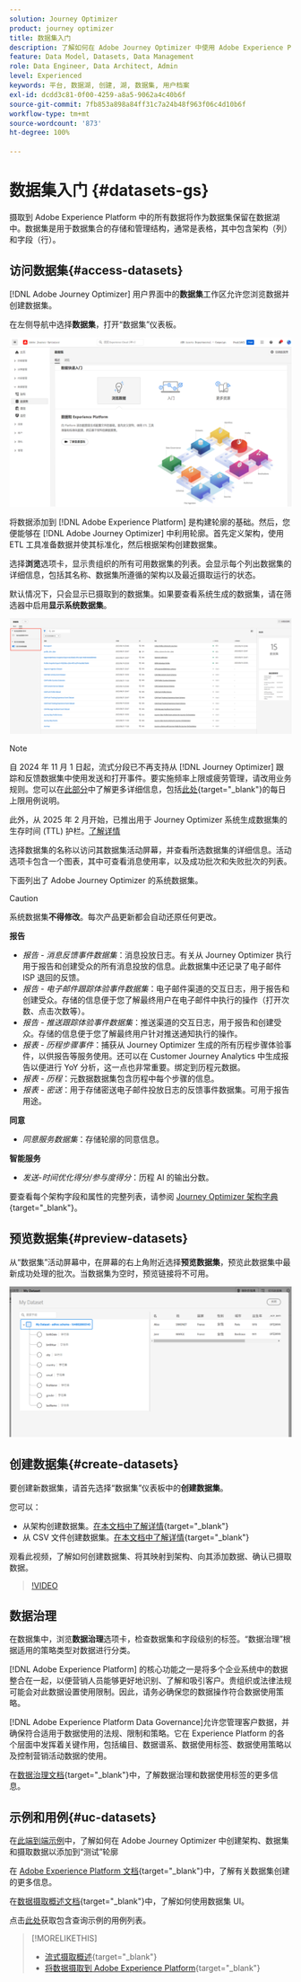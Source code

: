```yaml
---
solution: Journey Optimizer
product: journey optimizer
title: 数据集入门
description: 了解如何在 Adobe Journey Optimizer 中使用 Adobe Experience Platform 数据集
feature: Data Model, Datasets, Data Management
role: Data Engineer, Data Architect, Admin
level: Experienced
keywords: 平台, 数据湖, 创建, 湖, 数据集, 用户档案
exl-id: dcdd3c81-0f00-4259-a8a5-9062a4c40b6f
source-git-commit: 7fb853a898a84ff31c7a24b48f963f06c4d10b6f
workflow-type: tm+mt
source-wordcount: '873'
ht-degree: 100%

---
```


# 数据集入门 {#datasets-gs}

摄取到 Adobe Experience Platform 中的所有数据将作为数据集保留在数据湖中。数据集是用于数据集合的存储和管理结构，通常是表格，其中包含架构（列）和字段（行）。

## 访问数据集{#access-datasets}

[!DNL Adobe Journey Optimizer] 用户界面中的&#x200B;**数据集**&#x200B;工作区允许您浏览数据并创建数据集。

在左侧导航中选择&#x200B;**数据集**，打开“数据集”仪表板。

![](assets/datasets-home.png)

将数据添加到 [!DNL Adobe Experience Platform] 是构建轮廓的基础。然后，您便能够在 [!DNL Adobe Journey Optimizer] 中利用轮廓。首先定义架构，使用 ETL 工具准备数据并使其标准化，然后根据架构创建数据集。

选择&#x200B;**浏览**&#x200B;选项卡，显示贵组织的所有可用数据集的列表。会显示每个列出数据集的详细信息，包括其名称、数据集所遵循的架构以及最近摄取运行的状态。

默认情况下，只会显示已摄取到的数据集。如果要查看系统生成的数据集，请在筛选器中启用&#x200B;**显示系统数据集**。

![](assets/ajo-system-datasets.png)

>[!NOTE]
>
>自 2024 年 11 月 1 日起，流式分段已不再支持从 [!DNL Journey Optimizer] 跟踪和反馈数据集中使用发送和打开事件。要实施频率上限或疲劳管理，请改用业务规则。您可以在[此部分](../conflict-prioritization/rule-sets.md)中了解更多详细信息，包括[此处](https://experienceleaguecommunities.adobe.com/t5/journey-optimizer-blogs/elevate-customer-experience-with-daily-frequency-capping-in-ajo/ba-p/761510){target="_blank"}的每日上限用例说明。
>
>此外，从 2025 年 2 月开始，已推出用于 Journey Optimizer 系统生成数据集的生存时间 (TTL) 护栏。[了解详情](datasets-ttl.md)

选择数据集的名称以访问其数据集活动屏幕，并查看所选数据集的详细信息。活动选项卡包含一个图表，其中可查看消息使用率，以及成功批次和失败批次的列表。

下面列出了 Adobe Journey Optimizer 的系统数据集。

>[!CAUTION]
>
> 系统数据集&#x200B;**不得修改**。每次产品更新都会自动还原任何更改。

**报告**

* _报告 - 消息反馈事件数据集_：消息投放日志。有关从 Journey Optimizer 执行用于报告和创建受众的所有消息投放的信息。此数据集中还记录了电子邮件 ISP 退回的反馈。
* _报告 - 电子邮件跟踪体验事件数据集_：电子邮件渠道的交互日志，用于报告和创建受众。存储的信息便于您了解最终用户在电子邮件中执行的操作（打开次数、点击次数等）。
* _报告 - 推送跟踪体验事件数据集_：推送渠道的交互日志，用于报告和创建受众。存储的信息便于您了解最终用户针对推送通知执行的操作。
* _报表 - 历程步骤事件_：捕获从 Journey Optimizer 生成的所有历程步骤体验事件，以供报告等服务使用。还可以在 Customer Journey Analytics 中生成报告以便进行 YoY 分析，这一点也非常重要。绑定到历程元数据。
* _报表 - 历程_：元数据数据集包含历程中每个步骤的信息。
* _报表 - 密送_：用于存储密送电子邮件投放日志的反馈事件数据集。可用于报告用途。

**同意**

* _同意服务数据集_：存储轮廓的同意信息。

**智能服务**

* _发送-时间优化得分/参与度得分_：历程 AI 的输出分数。

要查看每个架构字段和属性的完整列表，请参阅 [Journey Optimizer 架构字典](https://experienceleague.adobe.com/tools/ajo-schemas/schema-dictionary.html?lang=zh-Hans){target="_blank"}。

## 预览数据集{#preview-datasets}

从“数据集”活动屏幕中，在屏幕的右上角附近选择&#x200B;**预览数据集**，预览此数据集中最新成功处理的批次。当数据集为空时，预览链接将不可用。

![](assets/dataset-preview.png)

## 创建数据集{#create-datasets}

要创建新数据集，请首先选择“数据集”仪表板中的&#x200B;**创建数据集**。

您可以：

* 从架构创建数据集。[在本文档中了解详情](https://experienceleague.adobe.com/docs/experience-platform/catalog/datasets/user-guide.html?lang=zh-Hans#schema){target="_blank"}
* 从 CSV 文件创建数据集。[在本文档中了解详情](https://experienceleague.adobe.com/docs/experience-platform/ingestion/tutorials/map-a-csv-file.html?lang=zh-Hans){target="_blank"}

观看此视频，了解如何创建数据集、将其映射到架构、向其添加数据、确认已摄取数据。

>[!VIDEO](https://video.tv.adobe.com/v/334293?quality=12)

## 数据治理

在数据集中，浏览&#x200B;**数据治理**&#x200B;选项卡，检查数据集和字段级别的标签。“数据治理”根据适用的策略类型对数据进行分类。

[!DNL Adobe Experience Platform] 的核心功能之一是将多个企业系统中的数据整合在一起，以便营销人员能够更好地识别、了解和吸引客户。贵组织或法律法规可能会对此数据设置使用限制。因此，请务必确保您的数据操作符合数据使用策略。

[!DNL Adobe Experience Platform Data Governance]允许您管理客户数据，并确保符合适用于数据使用的法规、限制和策略。它在 Experience Platform 的各个层面中发挥着关键作用，包括编目、数据谱系、数据使用标签、数据使用策略以及控制营销活动数据的使用。

在[数据治理文档](https://experienceleague.adobe.com/docs/experience-platform/data-governance/labels/user-guide.html?lang=zh-Hant){target="_blank"}中，了解数据治理和数据使用标签的更多信息。

## 示例和用例{#uc-datasets}

在[此端到端示例](../audience/creating-test-profiles.md)中，了解如何在 Adobe Journey Optimizer 中创建架构、数据集和摄取数据以添加到“测试”轮廓

在 [Adobe Experience Platform 文档](https://experienceleague.adobe.com/docs/experience-platform/catalog/datasets/overview.html?lang=zh-Hans){target="_blank"}中，了解有关数据集创建的更多信息。

在[数据摄取概述文档](https://experienceleague.adobe.com/docs/experience-platform/ingestion/home.html?lang=zh-Hans){target="_blank"}中，了解如何使用数据集 UI。

点击[此处](../data/datasets-query-examples.md)获取包含查询示例的用例列表。

>[!MORELIKETHIS]
>
>* [流式摄取概述](https://experienceleague.adobe.com/docs/experience-platform/ingestion/streaming/overview.html?lang=zh-Hans){target="_blank"}
>* [将数据摄取到 Adobe Experience Platform](https://experienceleague.adobe.com/docs/experience-platform/ingestion/tutorials/ingest-batch-data.html?lang=zh-Hans){target="_blank"}
